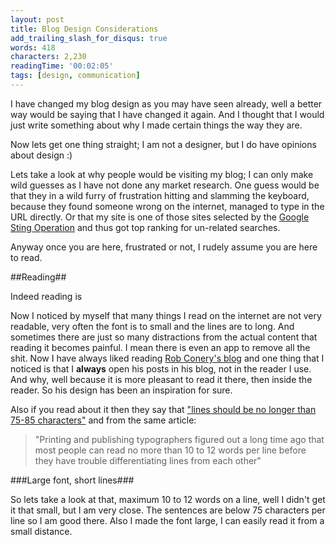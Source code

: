 ```yaml
---
layout: post
title: Blog Design Considerations
add_trailing_slash_for_disqus: true
words: 418
characters: 2,230
readingTime: '00:02:05'
tags: [design, communication]
---
```

I have changed my blog design as you may have seen already, well a better way would be saying that I have changed it again. And I thought that I would just write something about why I made certain things the way they are. 

Now lets get one thing straight; I am not a designer, but I do have opinions about design :)

Lets take a look at why people would be visiting my blog; I can only make wild guesses as I have not done any market research. One guess would be that they in a wild furry of frustration hitting and slamming the keyboard, because they found someone wrong on the internet, managed to type in the URL directly. Or that my site is one of those sites selected by the [Google Sting Operation](http://searchengineland.com/google-bing-is-cheating-copying-our-search-results-62914) and thus got top ranking for un-related searches. 

Anyway once you are here, frustrated or not, I rudely assume you are here to read.

##Reading##

Indeed reading is 

Now I noticed by myself that many things I read on the internet are not very readable, very often the font is to small and the lines are to long. And sometimes there are just so many distractions from the actual content that reading it becomes painful. I mean there is even an app to remove all the shit. Now I have always liked reading [Rob Conery's blog](http://blog.wekeroad.com/) and one thing that I noticed is that I **always** open his posts in his blog, not in the reader I use. And why, well because it is more pleasant to read it there, then inside the reader. So his design has been an inspiration for sure.

Also if you read about it then they say that ["lines should be no longer than 75-85 characters"](http://paul-m-jones.com/archives/276) and from the same article:
> "Printing and publishing typographers figured out a long time ago that most people can read no more than 10 to 12 words per line before they have trouble differentiating lines from each other"

###Large font, short lines###

So lets take a look at that, maximum 10 to 12 words on a line, well I didn't get it that small, but I am very close. The sentences are below 75 characters per line so I am good there. Also I made the font large, I can easily read it from a small distance. 

 
